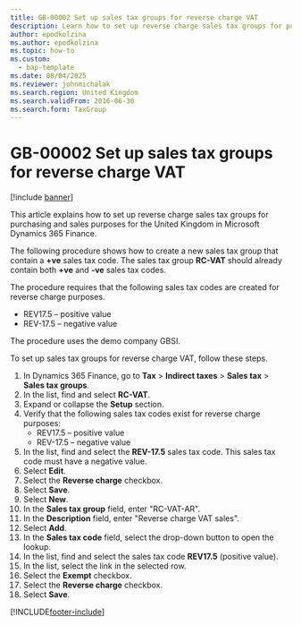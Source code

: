 ```yaml
---
title: GB-00002 Set up sales tax groups for reverse charge VAT
description: Learn how to set up reverse charge sales tax groups for purchasing and sales purposes for the United Kingdom in Microsoft Dynamics 365 Finance.
author: epodkolzina
ms.author: epodkolzina
ms.topic: how-to
ms.custom: 
  - bap-template
ms.date: 08/04/2025
ms.reviewer: johnmichalak
ms.search.region: United Kingdom
ms.search.validFrom: 2016-06-30
ms.search.form: TaxGroup
---
```


# GB-00002 Set up sales tax groups for reverse charge VAT

[!include [banner](../../includes/banner.md)]

This article explains how to set up reverse charge sales tax groups for purchasing and sales purposes for the United Kingdom in Microsoft Dynamics 365 Finance.

The following procedure shows how to create a new sales tax group that contain a **+ve** sales tax code. The sales tax group **RC-VAT** should already contain both **+ve** and **-ve** sales tax codes.

The procedure requires that the following sales tax codes are created for reverse charge purposes.  
- REV17.5 – positive value
- REV-17.5 – negative value

The procedure uses the demo company GBSI.

To set up sales tax groups for reverse charge VAT, follow these steps.

1. In Dynamics 365 Finance, go to **Tax** \> **Indirect taxes** \> **Sales tax** \> **Sales tax groups**.
1. In the list, find and select **RC-VAT**.  
1. Expand or collapse the **Setup** section.
1. Verify that the following sales tax codes exist for reverse charge purposes:
    - REV17.5 – positive value
    - REV-17.5 – negative value    
1. In the list, find and select the **REV-17.5** sales tax code. This sales tax code must have a negative value.  
1. Select **Edit**.
1. Select the **Reverse charge** checkbox.
1. Select **Save**.
1. Select **New**.
1. In the **Sales tax group** field, enter "RC-VAT-AR".  
1. In the **Description** field, enter "Reverse charge VAT sales".  
1. Select **Add**.
1. In the **Sales tax code** field, select the drop-down button to open the lookup.
1. In the list, find and select the sales tax code **REV17.5** (positive value).
1. In the list, select the link in the selected row.
1. Select the **Exempt** checkbox.
1. Select the **Reverse charge** checkbox.
1. Select **Save**.



[!INCLUDE[footer-include](../../../includes/footer-banner.md)]
